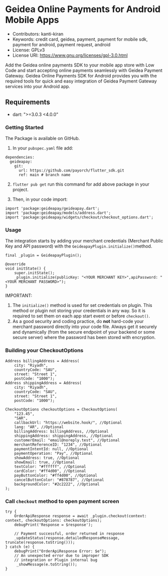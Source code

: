 # Geidea Online Payments for Android Mobile Apps

 - Contributors: kanti-kiran 
 - Keywords: credit card, geidea, payment, payment for mobile sdk, payment for android, payment request, android
 - License: GPLv3
 - License URI: https://www.gnu.org/licenses/gpl-3.0.html

Add the Geidea online payments SDK to your mobile app store with Low Code and start accepting online payments seamlessly with Geidea Payment Gateway. Geidea Online Payments SDK for Android provides you with the required tools for quick and easy integration of Geidea Payment Gateway services into your Android app.

## Requirements
- dart: ">=3.0.3 <4.0.0"

### Getting Started

The Package is available on GitHub.

1. In your `pubspec.yaml` file add:
```
dependencies:
  geideapay:
    git:
      url: https://github.com/payorch/flutter_sdk.git
      ref: main # branch name

```

2. `flutter pub get` run this command for add above package in your project.

3. Then, in your code import:

```
import 'package:geideapay/geideapay.dart';
import 'package:geideapay/models/address.dart';
import 'package:geideapay/widgets/checkout/checkout_options.dart';

```

### Usage

The integration starts by adding your merchant credentials (Merchant Public Key and API password) with the `GeideapayPlugin.initialize()`method.

```
final _plugin = GeideapayPlugin();

@override
void initState() {
	super.initState();
	_plugin.initialize(publicKey: "<YOUR MERCHANT KEY>",apiPassword: "<YOUR MERCHANT PASSWORD>");
}

```

IMPORTANT: 
1. The ```initialize()``` method is used for set credentials on plugin. This method or plugin not storing your credentials in any way. So it is required to set them on each app start event or before ```checkout()```.
2. As a good security and coding practice, do **not** hard-code your merchant password directly into your code file. Always get it securely and dynamically (from the secure endpoint of your backend or some secure server) where the password has been stored with encryption.

### Building your CheckoutOptions

```
Address billingAddress = Address(
	city: "Riyadh",
	countryCode: "SAU",
	street: "Street 1",
	postCode: "1000");
Address shippingAddress = Address(
	city: "Riyadh",
	countryCode: "SAU",
	street: "Street 1",
	postCode: "1000");

CheckoutOptions checkoutOptions = CheckoutOptions(
	"123.45",
	"SAR",
    callbackUrl: "https://website.hook/", //Optional
    lang: "AR", //Optional
    billingAddress: billingAddress, //Optional
    shippingAddress: shippingAddress, //Optional
    customerEmail: "email@noreply.test", //Optional
    merchantReferenceID: "1234", //Optional
    paymentIntentId: null, //Optional
    paymentOperation: "Pay", //Optional
    showAddress: true, //Optional
    showEmail: true, //Optional
    textColor: "#ffffff", //Optional
    cardColor: "#ff4d00", //Optional
    payButtonColor: "#ff4d00", //Optional
    cancelButtonColor: "#878787", //Optional
    backgroundColor: "#2c2222", //Optional
);

```

### Call `checkout` method to open payment screen

```
try {
	OrderApiResponse response = await _plugin.checkout(context: context, checkoutOptions: checkoutOptions);
	debugPrint('Response = $response');

	// Payment successful, order returned in response
	_updateStatus(response.detailedResponseMessage, truncate(response.toString()));
} catch (e) {
	debugPrint("OrderApiResponse Error: $e");
	// An unexpected error due to improper SDK
	// integration or Plugin internal bug
	 _showMessage(e.toString());
}

```
